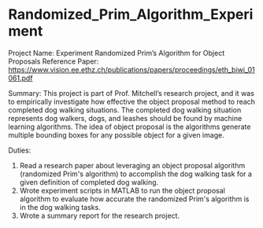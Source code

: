 # Randomized_Prim_Algorithm_Experiment

Project Name: Experiment Randomized Prim’s Algorithm for Object Proposals
Reference Paper: https://www.vision.ee.ethz.ch/publications/papers/proceedings/eth_biwi_01061.pdf

Summary:
This project is part of Prof. Mitchell’s research project, and it was to empirically investigate how effective the object proposal method to reach completed dog walking situations. The completed dog walking situation represents dog walkers, dogs, and leashes should be found by machine learning algorithms. The idea of object proposal is the algorithms generate multiple bounding boxes for any possible object for a given image.

Duties:
1. Read a research paper about leveraging an object proposal algorithm (randomized Prim's algorithm) to accomplish the dog walking task for a given definition of completed dog walking.
2. Wrote experiment scripts in MATLAB to run the object proposal algorithm to evaluate how accurate the randomized Prim's algorithm is in the dog walking tasks.
3. Wrote a summary report for the research project.
